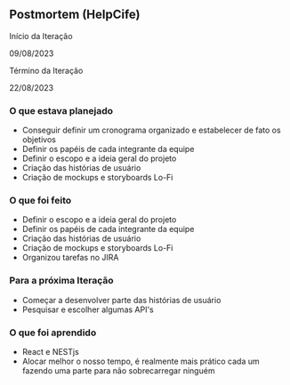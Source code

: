 <h2>Postmortem (HelpCife)</h2>
<p>Início da Iteração</p>
<p>09/08/2023</p>
<p>Término da Iteração</p>
<p>22/08/2023</p>
<h3>O que estava planejado</h3>
<ul>
<li>Conseguir definir um cronograma organizado e estabelecer de fato os objetivos</li>
<li>Definir os papéis de cada integrante da equipe</li>
<li>Definir o escopo e a ideia geral do projeto</li>
<li>Criação das histórias de usuário</li>
<li>Criação de mockups e storyboards Lo-Fi</li>
</ul>
<h3>O que foi feito</h3>
<ul>
<li>Definir o escopo e a ideia geral do projeto</li>
<li>Definir os papéis de cada integrante da equipe</li>
<li>Criação das histórias de usuário</li>
<li>Criação de mockups e storyboards Lo-Fi</li>
<li>Organizou tarefas no JIRA</p>
</ul>
<h3>Para a próxima Iteração</h3>
<ul>
<li>Começar a desenvolver parte das histórias de usuário</li>
<li>Pesquisar e escolher algumas API's </li>
</ul>
<h3>O que foi aprendido</h3>
<ul>
<li>React e NESTjs</li>
<li>Alocar melhor o nosso tempo, é realmente mais prático cada um fazendo uma parte para não sobrecarregar ninguém</li>
</ul>